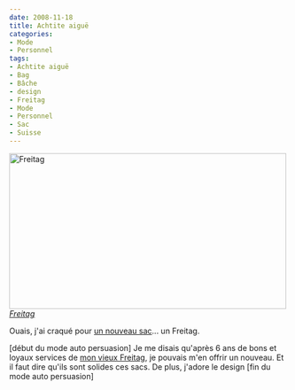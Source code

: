 ```yaml
---
date: 2008-11-18
title: Achtite aiguë
categories:
- Mode
- Personnel
tags:
- Achtite aiguë
- Bag
- Bâche
- design
- Freitag
- Mode
- Personnel
- Sac
- Suisse
---
```

<img src="https://farm4.static.flickr.com/3022/3041906146_c878733028.jpg" alt="Freitag" width="500" height="281" />
<em><a title="Freitag de alienlebarge, sur Flickr" href="https://www.flickr.com/photos/alienlebarge/3041906146/">Freitag</a></em>

Ouais, j'ai craqué pour <a title="Mon nouveau sac" href="https://flickr.com/photos/alienlebarge/3041064777/">un nouveau sac</a>... un Freitag.

[début du mode auto persuasion]
Je me disais qu'après 6 ans de bons et loyaux services de <a title="Mon vieux sac" href="https://flickr.com/photos/alienlebarge/3041065239/in/photostream/">mon vieux Freitag</a>, je pouvais m'en offrir un nouveau. Et il faut dire qu'ils sont solides ces sacs. De plus, j'adore le design
[fin du mode auto persuasion]
